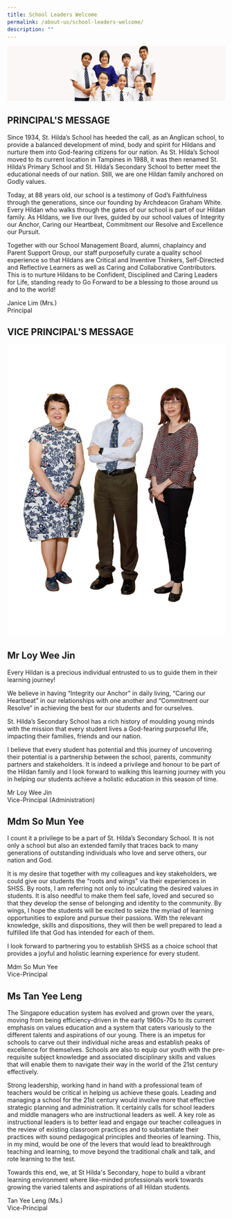 ```yaml
---
title: School Leaders Welcome
permalink: /about-us/school-leaders-welcome/
description: ""
---
```

![](/images/School%20Info/Principal's%20Message.png)


PRINCIPAL'S MESSAGE
-------------------

Since 1934, St. Hilda’s School has heeded the call, as an Anglican school, to provide a balanced development of mind, body and spirit for Hildans and nurture them into God-fearing citizens for our nation. As St. Hilda’s School moved to its current location in Tampines in 1988, it was then renamed St. Hilda’s Primary School and St. Hilda’s Secondary School to better meet the educational needs of our nation. Still, we are one Hildan family anchored on Godly values.

Today, at 88 years old, our school is a testimony of God’s Faithfulness through the generations, since our founding by Archdeacon Graham White. Every Hildan who walks through the gates of our school is part of our Hildan family. As Hildans, we&nbsp;live our lives, guided by our school values of Integrity our Anchor, Caring our Heartbeat, Commitment our Resolve and Excellence our Pursuit.

Together with our School Management Board, alumni, chaplaincy and Parent Support Group, our staff purposefully curate a quality school experience so that Hildans are Critical and Inventive Thinkers, Self-Directed and Reflective Learners as well as Caring and Collaborative Contributors. This is to nurture Hildans to be Confident, Disciplined and Caring Leaders for Life, standing ready to Go Forward to be a blessing to those around us and to the world!

Janice Lim (Mrs.)<br>
Principal

VICE PRINCIPAL'S MESSAGE
------------------------
![](/images/Staff/VPs.jpg)

Mr Loy Wee Jin
--------------

<style> { margin:0;} </style>Every Hildan is a precious individual entrusted to us to guide them in their learning journey!
<p></p>
<style> { margin:0;} </style>We believe in having “Integrity our Anchor” in daily living, “Caring our Heartbeat” in our relationships with one another and “Commitment our Resolve” in achieving the best for our students and for ourselves.
<p></p>
<style> { margin:0;} </style>St. Hilda’s Secondary School has a rich history of moulding young minds with the mission that every student lives a God-fearing purposeful life, impacting their families, friends and our nation.
<p></p>
<style> { margin:0;} </style>I believe that every student has potential and this journey of uncovering their potential is a partnership between the school, parents, community partners and stakeholders. It is indeed a privilege and&nbsp;honour&nbsp;to be part of the Hildan family and I look forward to walking this learning journey with you in helping our students achieve a holistic education in this season of time.

Mr Loy Wee Jin<br>
Vice-Principal (Administration)

Mdm So Mun Yee
--------------

<style> { margin:0;} </style>I count it a privilege to be a part of St. Hilda’s Secondary School. It is not only a school but also an extended family that traces back to many generations of outstanding individuals who love and serve others, our nation and God.
<p></p>
<style> { margin:0;} </style>It is my desire that together with my colleagues and key stakeholders, we could give our students the “roots and wings” via their experiences in SHSS. By roots, I am referring not only to inculcating the desired values in students. It is also needful to make them feel safe, loved and secured so that they develop the sense of belonging and identity to the community. By wings, I hope the students will be excited to seize the myriad of learning opportunities to explore and pursue their passions. With the relevant knowledge, skills and dispositions, they will then be well prepared to lead a fulfilled life that God has intended for each of them.
<p></p>
<style> { margin:0;} </style> I look forward to partnering you to establish SHSS as a choice school that provides a joyful and holistic learning experience for every student.

Mdm So Mun Yee<br>
Vice-Principal

Ms Tan Yee Leng
---------------

<style> { margin:0;} </style>The Singapore education system has evolved and grown over the years, moving from being efficiency-driven in the early 1960s-70s to its current emphasis on values education and a system that caters variously to the different talents and aspirations of our young. There is an impetus for schools to carve out their individual niche areas and establish peaks of excellence for themselves. Schools are also to equip our youth with the pre-requisite subject knowledge and associated disciplinary skills and values that will enable them to navigate their way in the world of the 21st century effectively.&nbsp;
<p></p>
<style> { margin:0;} </style>Strong leadership, working hand in hand with a professional team of teachers would be critical in helping us achieve these goals. Leading and managing a school for the 21st century would involve more that effective strategic planning and administration. It certainly calls for school leaders and middle managers who are instructional leaders as well. A key role as instructional leaders is to better lead and engage our teacher colleagues in the review of existing classroom practices and to substantiate their practices with sound pedagogical principles and theories of learning. This, in my mind, would be one of the levers that would lead to breakthrough teaching and learning, to move beyond the traditional chalk and talk, and rote learning to the test.&nbsp;
<p></p>
<style> { margin:0;} </style>Towards this end, we, at St Hilda's Secondary, hope to build a vibrant learning environment where like-minded professionals work towards growing the varied talents and aspirations of all Hildan students.
  
Tan Yee Leng (Ms.)  
Vice-Principal